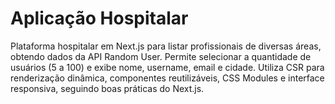 # Aplicação Hospitalar
Plataforma hospitalar em Next.js para listar profissionais de diversas áreas, obtendo dados da API Random User. Permite selecionar a quantidade de usuários (5 a 100) e exibe nome, username, email e cidade. Utiliza CSR para renderização dinâmica, componentes reutilizáveis, CSS Modules e interface responsiva, seguindo boas práticas do Next.js.
